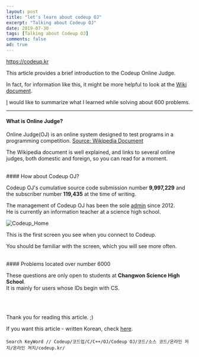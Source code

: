 ```yaml
---
layout: post
title: "let's learn about codeup OJ"
excerpt: "Talking about Codeup OJ"
date: 2019-07-30
tags: [Talking about Codeup OJ]
comments: false
ad: true
---
```


<https://codeup.kr>  
  
This article provides a brief introduction to the Codeup Online Judge.
  
In fact, for information like this, it might be more helpful to look at the [ Wiki document](https://namu.wiki/w/CodeUp).

[I](https://codeup.kr/userinfo.php?user=kimgihong38) would like to summarize what I learned while solving about 600 problems.  
    
--------------------------
#### What is Online Judge?
  
Online Judge(OJ) is an online system designed to test programs in a programming competition. [Source: Wikipedia Document](https://ko.wikipedia.org/wiki/%EC%98%A8%EB%9D%BC%EC%9D%B8_%EC%A0%80%EC%A7%80)

The Wikipedia document is well explained, and links to several online judges, both domestic and foreign, so you can read for a moment.

  <br/>
#### How about Codeup OJ?
  
Codeup OJ's cumulative source code submission number **9,997,229** and the subscriber number **119,435** at the time of writing.

The management of Codeup OJ has been the sole [admin](https://codeup.kr/userinfo.php?user=admin) since 2012.  
He is currently an information teacher at a science high school.

 ![Codeup_Home](https://creatively.dev/imgfile/Codeup_home.PNG)
   
This is the first screen you see when you connect to Codeup.  

You should be familiar with the screen, which you will see more often.  
  
 
  <br/>
#### Problems located over number 6000  
  
These questions are only open to students at **Changwon Science High School**.  
It is mainly for users whose IDs begin with CS.  

  
  <br/>
  <br/>
  
Thank you for reading this article. ;)

If you want this article - written Korean, check [here](https://blog.creatively.dev/about-Codeup/).
<br/>
<br/>
```Search KeyWord // Codeup/코드업/C/C++/OJ/Codeup OJ/코드/소스 코드/온라인 저지/온라인 져지/codeup.kr/```
